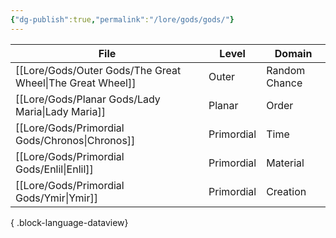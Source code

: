 ```yaml
---
{"dg-publish":true,"permalink":"/lore/gods/gods/"}
---
```


| File                                                         | Level      | Domain        |
| ------------------------------------------------------------ | ---------- | ------------- |
| [[Lore/Gods/Outer Gods/The Great Wheel\|The Great Wheel]] | Outer      | Random Chance |
| [[Lore/Gods/Planar Gods/Lady Maria\|Lady Maria]]          | Planar     | Order         |
| [[Lore/Gods/Primordial Gods/Chronos\|Chronos]]            | Primordial | Time          |
| [[Lore/Gods/Primordial Gods/Enlil\|Enlil]]                | Primordial | Material      |
| [[Lore/Gods/Primordial Gods/Ymir\|Ymir]]                  | Primordial | Creation      |

{ .block-language-dataview}